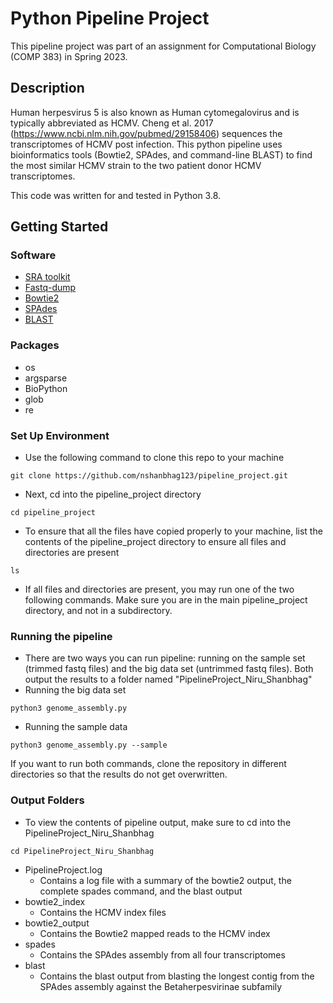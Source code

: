 # Python Pipeline Project

This pipeline project was part of an assignment for Computational Biology (COMP 383) in Spring 2023.

## Description

Human herpesvirus 5 is also known as Human cytomegalovirus and is typically abbreviated as HCMV. Cheng et al. 2017
(https://www.ncbi.nlm.nih.gov/pubmed/29158406) sequences the transcriptomes of HCMV post infection. This python pipeline uses bioinformatics tools (Bowtie2, SPAdes, and command-line BLAST) to find the most similar HCMV strain to the two patient donor HCMV transcriptomes. 

This code was written for and tested in Python 3.8.

## Getting Started

### Software

* [SRA toolkit](https://github.com/ncbi/sra-tools)
* [Fastq-dump](https://rnnh.github.io/bioinfo-notebook/docs/fastq-dump.html)
* [Bowtie2](https://github.com/BenLangmead/bowtie2)
* [SPAdes](https://github.com/ablab/spades)
* [BLAST](https://www.ncbi.nlm.nih.gov/books/NBK279690/)

### Packages
* os
* argsparse
* BioPython
* glob
* re

### Set Up Environment

* Use the following command to clone this repo to your machine
```
git clone https://github.com/nshanbhag123/pipeline_project.git
```
* Next, cd into the pipeline_project directory
```
cd pipeline_project
```
* To ensure that all the files have copied properly to your machine, list the contents of the pipeline_project directory to ensure all files and directories are present
```
ls 
```
* If all files and directories are present, you may run one of the two following commands. Make sure you are in the main pipeline_project directory, and not in a subdirectory. 


### Running the pipeline
* There are two ways you can run pipeline: running on the sample set (trimmed fastq files) and the big data set (untrimmed fastq files). Both output the results to a folder named "PipelineProject_Niru_Shanbhag"
* Running the big data set
 ```
 python3 genome_assembly.py
 ```
* Running the sample data
 ```
 python3 genome_assembly.py --sample
 ```
 If you want to run both commands, clone the repository in different directories so that the results do not get overwritten.
### Output Folders
* To view the contents of pipeline output, make sure to cd into the PipelineProject_Niru_Shanbhag
```
cd PipelineProject_Niru_Shanbhag
```
* PipelineProject.log
  * Contains a log file with a summary of the bowtie2 output, the complete spades command, and the blast output
* bowtie2_index
  * Contains the HCMV index files
* bowtie2_output
  * Contains the Bowtie2 mapped reads to the HCMV index
* spades
  * Contains the SPAdes assembly from all four transcriptomes
* blast
  * Contains the blast output from blasting the longest contig from the SPAdes assembly against the Betaherpesvirinae subfamily

